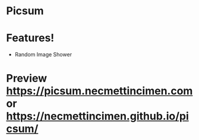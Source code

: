 # Picsum

# Features!

  - Random Image Shower
  
# Preview https://picsum.necmettincimen.com  or https://necmettincimen.github.io/picsum/ 